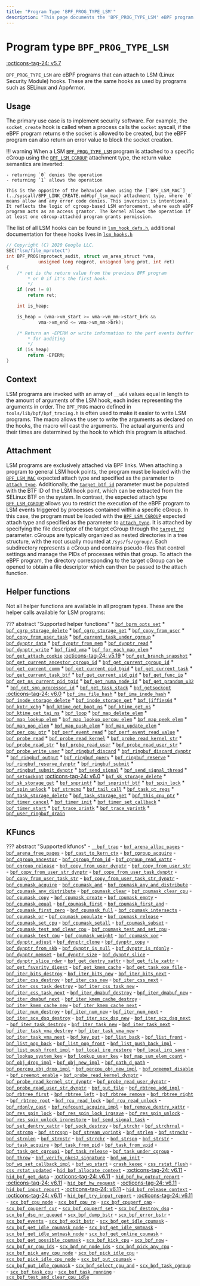 ```yaml
---
title: "Program Type 'BPF_PROG_TYPE_LSM'"
description: "This page documents the 'BPF_PROG_TYPE_LSM' eBPF program type, including its definition, usage, program types that can use it, and examples."
---
```

# Program type `BPF_PROG_TYPE_LSM`

<!-- [FEATURE_TAG](BPF_PROG_TYPE_LSM) -->
[:octicons-tag-24: v5.7](https://github.com/torvalds/linux/commit/fc611f47f2188ade2b48ff6902d5cce8baac0c58)
<!-- [/FEATURE_TAG] -->

`BPF_PROG_TYPE_LSM` are eBPF programs that can attach to LSM (Linux Security Module) hooks. These are the same hooks as used by programs such as SELinux and AppArmor.

## Usage

The primary use case is to implement security software. For example, the `socket_create` hook is called when a process calls the `socket` syscall, if the eBPF program returns `0` the socket is allowed to be created, but the eBPF program can also return an error value to block the socket creation.

!!! warning
    When a LSM [`BPF_PROG_TYPE_LSM`](BPF_PROG_TYPE_LSM.md) program is attached to a specific cGroup using the [`BPF_LSM_CGROUP`](../syscall/BPF_LINK_CREATE.md#bpf_lsm_cgroup) attachment type, the return value semantics are inverted:

    - returning `0` denies the operation
    - returning `1` allows the operation

    This is the opposite of the behavior when using the [`BPF_LSM_MAC`](../syscall/BPF_LINK_CREATE.md#bpf_lsm_mac) attachment type, where `0` means allow and any error code denies. This inversion is intentional. It reflects the logic of cgroup-based LSM enforcement, where each eBPF program acts as an access grantor. The kernel allows the operation if at least one cGroup-attached program grants permission.

The list of all LSM hooks can be found in [`lsm_hook_defs.h`](https://github.com/torvalds/linux/blob/457391b0380335d5e9a5babdec90ac53928b23b4/include/linux/lsm_hook_defs.h), additional documentation for these hooks lives in [`lsm_hooks.h`](https://github.com/torvalds/linux/blob/457391b0380335d5e9a5babdec90ac53928b23b4/include/linux/lsm_hooks.h) 

```c
// Copyright (C) 2020 Google LLC.
SEC("lsm/file_mprotect")
int BPF_PROG(mprotect_audit, struct vm_area_struct *vma,
            unsigned long reqprot, unsigned long prot, int ret)
{
    /* ret is the return value from the previous BPF program
        * or 0 if it's the first hook.
        */
    if (ret != 0)
        return ret;

    int is_heap;

    is_heap = (vma->vm_start >= vma->vm_mm->start_brk &&
            vma->vm_end <= vma->vm_mm->brk);

    /* Return an -EPERM or write information to the perf events buffer
        * for auditing
        */
    if (is_heap)
        return -EPERM;
}
```

## Context

LSM programs are invoked with an array of `__u64` values equal in length to the amount of arguments of the LSM hook, each index representing the arguments in order. The `BPF_PROG` macro defined in `tools/lib/bpf/bpf_tracing.h` is often used to make it easier to write LSM programs. The macro allows the user to write the arguments as declared on the hooks, the macro will cast the arguments. The actual arguments and their times are determined by the hook to which this program is attached.

## Attachment

LSM programs are exclusively attached via BPF links. When attaching a program to general LSM hook points, the program must be loaded with the [`BPF_LSM_MAC`](../syscall/BPF_LINK_CREATE.md#bpf_lsm_mac) expected attach type and specified as the parameter to [`attach_type`](../syscall/BPF_LINK_CREATE.md#attach_type). Additionally, the [`target_btf_id`](../syscall/BPF_LINK_CREATE.md#target_btf_id) parameter must be populated with the BTF ID of the LSM hook point, which can be extracted from the SELinux BTF on the system. In contrast, the expected attach type [`BPF_LSM_CGROUP`](../syscall/BPF_LINK_CREATE.md#bpf_lsm_cgroup) allows you to restrict the execution of the eBPF program to LSM events triggered by processes contained within a specific cGroup. In this case, the program must be loaded with the [`BPF_LSM_CGROUP`](../syscall/BPF_LINK_CREATE.md#bpf_lsm_cgroup) expected attach type and specified as the parameter to [`attach_type`](../syscall/BPF_LINK_CREATE.md#attach_type). It is attached by specifying the file descriptor of the target cGroup through the [`target_fd`](../syscall/BPF_LINK_CREATE.md#target_fd) parameter. cGroups are typically organized as nested directories in a tree structure, with the root usually mounted at `/sys/fs/cgroup/`. Each subdirectory represents a cGroup and contains pseudo-files that control settings and manage the PIDs of processes within that group. To attach the eBPF program, the directory corresponding to the target cGroup can be opened to obtain a file descriptor which can then be passed to the attach function.

## Helper functions

Not all helper functions are available in all program types. These are the helper calls available for LSM programs:

<!-- DO NOT EDIT MANUALLY -->
<!-- [PROG_HELPER_FUNC_REF] -->
??? abstract "Supported helper functions"
    * [`bpf_bprm_opts_set`](../helper-function/bpf_bprm_opts_set.md)
    * [`bpf_cgrp_storage_delete`](../helper-function/bpf_cgrp_storage_delete.md)
    * [`bpf_cgrp_storage_get`](../helper-function/bpf_cgrp_storage_get.md)
    * [`bpf_copy_from_user`](../helper-function/bpf_copy_from_user.md)
    * [`bpf_copy_from_user_task`](../helper-function/bpf_copy_from_user_task.md)
    * [`bpf_current_task_under_cgroup`](../helper-function/bpf_current_task_under_cgroup.md)
    * [`bpf_dynptr_data`](../helper-function/bpf_dynptr_data.md)
    * [`bpf_dynptr_from_mem`](../helper-function/bpf_dynptr_from_mem.md)
    * [`bpf_dynptr_read`](../helper-function/bpf_dynptr_read.md)
    * [`bpf_dynptr_write`](../helper-function/bpf_dynptr_write.md)
    * [`bpf_find_vma`](../helper-function/bpf_find_vma.md)
    * [`bpf_for_each_map_elem`](../helper-function/bpf_for_each_map_elem.md)
    * [`bpf_get_attach_cookie`](../helper-function/bpf_get_attach_cookie.md) [:octicons-tag-24: v5.19](https://github.com/torvalds/linux/commit/2fcc82411e74e5e6aba336561cf56fb899bfae4e)
    * [`bpf_get_branch_snapshot`](../helper-function/bpf_get_branch_snapshot.md)
    * [`bpf_get_current_ancestor_cgroup_id`](../helper-function/bpf_get_current_ancestor_cgroup_id.md)
    * [`bpf_get_current_cgroup_id`](../helper-function/bpf_get_current_cgroup_id.md)
    * [`bpf_get_current_comm`](../helper-function/bpf_get_current_comm.md)
    * [`bpf_get_current_pid_tgid`](../helper-function/bpf_get_current_pid_tgid.md)
    * [`bpf_get_current_task`](../helper-function/bpf_get_current_task.md)
    * [`bpf_get_current_task_btf`](../helper-function/bpf_get_current_task_btf.md)
    * [`bpf_get_current_uid_gid`](../helper-function/bpf_get_current_uid_gid.md)
    * [`bpf_get_func_ip`](../helper-function/bpf_get_func_ip.md)
    * [`bpf_get_ns_current_pid_tgid`](../helper-function/bpf_get_ns_current_pid_tgid.md)
    * [`bpf_get_numa_node_id`](../helper-function/bpf_get_numa_node_id.md)
    * [`bpf_get_prandom_u32`](../helper-function/bpf_get_prandom_u32.md)
    * [`bpf_get_smp_processor_id`](../helper-function/bpf_get_smp_processor_id.md)
    * [`bpf_get_task_stack`](../helper-function/bpf_get_task_stack.md)
    * [`bpf_getsockopt`](../helper-function/bpf_getsockopt.md) [:octicons-tag-24: v6.0](https://github.com/torvalds/linux/commit/9113d7e48e9128522b9f5a54dfd30dff10509a92)
    * [`bpf_ima_file_hash`](../helper-function/bpf_ima_file_hash.md)
    * [`bpf_ima_inode_hash`](../helper-function/bpf_ima_inode_hash.md)
    * [`bpf_inode_storage_delete`](../helper-function/bpf_inode_storage_delete.md)
    * [`bpf_inode_storage_get`](../helper-function/bpf_inode_storage_get.md)
    * [`bpf_jiffies64`](../helper-function/bpf_jiffies64.md)
    * [`bpf_kptr_xchg`](../helper-function/bpf_kptr_xchg.md)
    * [`bpf_ktime_get_boot_ns`](../helper-function/bpf_ktime_get_boot_ns.md)
    * [`bpf_ktime_get_ns`](../helper-function/bpf_ktime_get_ns.md)
    * [`bpf_ktime_get_tai_ns`](../helper-function/bpf_ktime_get_tai_ns.md)
    * [`bpf_loop`](../helper-function/bpf_loop.md)
    * [`bpf_map_delete_elem`](../helper-function/bpf_map_delete_elem.md)
    * [`bpf_map_lookup_elem`](../helper-function/bpf_map_lookup_elem.md)
    * [`bpf_map_lookup_percpu_elem`](../helper-function/bpf_map_lookup_percpu_elem.md)
    * [`bpf_map_peek_elem`](../helper-function/bpf_map_peek_elem.md)
    * [`bpf_map_pop_elem`](../helper-function/bpf_map_pop_elem.md)
    * [`bpf_map_push_elem`](../helper-function/bpf_map_push_elem.md)
    * [`bpf_map_update_elem`](../helper-function/bpf_map_update_elem.md)
    * [`bpf_per_cpu_ptr`](../helper-function/bpf_per_cpu_ptr.md)
    * [`bpf_perf_event_read`](../helper-function/bpf_perf_event_read.md)
    * [`bpf_perf_event_read_value`](../helper-function/bpf_perf_event_read_value.md)
    * [`bpf_probe_read`](../helper-function/bpf_probe_read.md)
    * [`bpf_probe_read_kernel`](../helper-function/bpf_probe_read_kernel.md)
    * [`bpf_probe_read_kernel_str`](../helper-function/bpf_probe_read_kernel_str.md)
    * [`bpf_probe_read_str`](../helper-function/bpf_probe_read_str.md)
    * [`bpf_probe_read_user`](../helper-function/bpf_probe_read_user.md)
    * [`bpf_probe_read_user_str`](../helper-function/bpf_probe_read_user_str.md)
    * [`bpf_probe_write_user`](../helper-function/bpf_probe_write_user.md)
    * [`bpf_ringbuf_discard`](../helper-function/bpf_ringbuf_discard.md)
    * [`bpf_ringbuf_discard_dynptr`](../helper-function/bpf_ringbuf_discard_dynptr.md)
    * [`bpf_ringbuf_output`](../helper-function/bpf_ringbuf_output.md)
    * [`bpf_ringbuf_query`](../helper-function/bpf_ringbuf_query.md)
    * [`bpf_ringbuf_reserve`](../helper-function/bpf_ringbuf_reserve.md)
    * [`bpf_ringbuf_reserve_dynptr`](../helper-function/bpf_ringbuf_reserve_dynptr.md)
    * [`bpf_ringbuf_submit`](../helper-function/bpf_ringbuf_submit.md)
    * [`bpf_ringbuf_submit_dynptr`](../helper-function/bpf_ringbuf_submit_dynptr.md)
    * [`bpf_send_signal`](../helper-function/bpf_send_signal.md)
    * [`bpf_send_signal_thread`](../helper-function/bpf_send_signal_thread.md)
    * [`bpf_setsockopt`](../helper-function/bpf_setsockopt.md) [:octicons-tag-24: v6.0](https://github.com/torvalds/linux/commit/9113d7e48e9128522b9f5a54dfd30dff10509a92)
    * [`bpf_sk_storage_delete`](../helper-function/bpf_sk_storage_delete.md)
    * [`bpf_sk_storage_get`](../helper-function/bpf_sk_storage_get.md)
    * [`bpf_snprintf`](../helper-function/bpf_snprintf.md)
    * [`bpf_snprintf_btf`](../helper-function/bpf_snprintf_btf.md)
    * [`bpf_spin_lock`](../helper-function/bpf_spin_lock.md)
    * [`bpf_spin_unlock`](../helper-function/bpf_spin_unlock.md)
    * [`bpf_strncmp`](../helper-function/bpf_strncmp.md)
    * [`bpf_tail_call`](../helper-function/bpf_tail_call.md)
    * [`bpf_task_pt_regs`](../helper-function/bpf_task_pt_regs.md)
    * [`bpf_task_storage_delete`](../helper-function/bpf_task_storage_delete.md)
    * [`bpf_task_storage_get`](../helper-function/bpf_task_storage_get.md)
    * [`bpf_this_cpu_ptr`](../helper-function/bpf_this_cpu_ptr.md)
    * [`bpf_timer_cancel`](../helper-function/bpf_timer_cancel.md)
    * [`bpf_timer_init`](../helper-function/bpf_timer_init.md)
    * [`bpf_timer_set_callback`](../helper-function/bpf_timer_set_callback.md)
    * [`bpf_timer_start`](../helper-function/bpf_timer_start.md)
    * [`bpf_trace_printk`](../helper-function/bpf_trace_printk.md)
    * [`bpf_trace_vprintk`](../helper-function/bpf_trace_vprintk.md)
    * [`bpf_user_ringbuf_drain`](../helper-function/bpf_user_ringbuf_drain.md)
<!-- [/PROG_HELPER_FUNC_REF] -->

## KFuncs

<!-- [PROG_KFUNC_REF] -->
??? abstract "Supported kfuncs"
    - [`__bpf_trap`](../kfuncs/__bpf_trap.md)
    - [`bpf_arena_alloc_pages`](../kfuncs/bpf_arena_alloc_pages.md)
    - [`bpf_arena_free_pages`](../kfuncs/bpf_arena_free_pages.md)
    - [`bpf_cast_to_kern_ctx`](../kfuncs/bpf_cast_to_kern_ctx.md)
    - [`bpf_cgroup_acquire`](../kfuncs/bpf_cgroup_acquire.md)
    - [`bpf_cgroup_ancestor`](../kfuncs/bpf_cgroup_ancestor.md)
    - [`bpf_cgroup_from_id`](../kfuncs/bpf_cgroup_from_id.md)
    - [`bpf_cgroup_read_xattr`](../kfuncs/bpf_cgroup_read_xattr.md)
    - [`bpf_cgroup_release`](../kfuncs/bpf_cgroup_release.md)
    - [`bpf_copy_from_user_dynptr`](../kfuncs/bpf_copy_from_user_dynptr.md)
    - [`bpf_copy_from_user_str`](../kfuncs/bpf_copy_from_user_str.md)
    - [`bpf_copy_from_user_str_dynptr`](../kfuncs/bpf_copy_from_user_str_dynptr.md)
    - [`bpf_copy_from_user_task_dynptr`](../kfuncs/bpf_copy_from_user_task_dynptr.md)
    - [`bpf_copy_from_user_task_str`](../kfuncs/bpf_copy_from_user_task_str.md)
    - [`bpf_copy_from_user_task_str_dynptr`](../kfuncs/bpf_copy_from_user_task_str_dynptr.md)
    - [`bpf_cpumask_acquire`](../kfuncs/bpf_cpumask_acquire.md)
    - [`bpf_cpumask_and`](../kfuncs/bpf_cpumask_and.md)
    - [`bpf_cpumask_any_and_distribute`](../kfuncs/bpf_cpumask_any_and_distribute.md)
    - [`bpf_cpumask_any_distribute`](../kfuncs/bpf_cpumask_any_distribute.md)
    - [`bpf_cpumask_clear`](../kfuncs/bpf_cpumask_clear.md)
    - [`bpf_cpumask_clear_cpu`](../kfuncs/bpf_cpumask_clear_cpu.md)
    - [`bpf_cpumask_copy`](../kfuncs/bpf_cpumask_copy.md)
    - [`bpf_cpumask_create`](../kfuncs/bpf_cpumask_create.md)
    - [`bpf_cpumask_empty`](../kfuncs/bpf_cpumask_empty.md)
    - [`bpf_cpumask_equal`](../kfuncs/bpf_cpumask_equal.md)
    - [`bpf_cpumask_first`](../kfuncs/bpf_cpumask_first.md)
    - [`bpf_cpumask_first_and`](../kfuncs/bpf_cpumask_first_and.md)
    - [`bpf_cpumask_first_zero`](../kfuncs/bpf_cpumask_first_zero.md)
    - [`bpf_cpumask_full`](../kfuncs/bpf_cpumask_full.md)
    - [`bpf_cpumask_intersects`](../kfuncs/bpf_cpumask_intersects.md)
    - [`bpf_cpumask_or`](../kfuncs/bpf_cpumask_or.md)
    - [`bpf_cpumask_populate`](../kfuncs/bpf_cpumask_populate.md)
    - [`bpf_cpumask_release`](../kfuncs/bpf_cpumask_release.md)
    - [`bpf_cpumask_set_cpu`](../kfuncs/bpf_cpumask_set_cpu.md)
    - [`bpf_cpumask_setall`](../kfuncs/bpf_cpumask_setall.md)
    - [`bpf_cpumask_subset`](../kfuncs/bpf_cpumask_subset.md)
    - [`bpf_cpumask_test_and_clear_cpu`](../kfuncs/bpf_cpumask_test_and_clear_cpu.md)
    - [`bpf_cpumask_test_and_set_cpu`](../kfuncs/bpf_cpumask_test_and_set_cpu.md)
    - [`bpf_cpumask_test_cpu`](../kfuncs/bpf_cpumask_test_cpu.md)
    - [`bpf_cpumask_weight`](../kfuncs/bpf_cpumask_weight.md)
    - [`bpf_cpumask_xor`](../kfuncs/bpf_cpumask_xor.md)
    - [`bpf_dynptr_adjust`](../kfuncs/bpf_dynptr_adjust.md)
    - [`bpf_dynptr_clone`](../kfuncs/bpf_dynptr_clone.md)
    - [`bpf_dynptr_copy`](../kfuncs/bpf_dynptr_copy.md)
    - [`bpf_dynptr_from_skb`](../kfuncs/bpf_dynptr_from_skb.md)
    - [`bpf_dynptr_is_null`](../kfuncs/bpf_dynptr_is_null.md)
    - [`bpf_dynptr_is_rdonly`](../kfuncs/bpf_dynptr_is_rdonly.md)
    - [`bpf_dynptr_memset`](../kfuncs/bpf_dynptr_memset.md)
    - [`bpf_dynptr_size`](../kfuncs/bpf_dynptr_size.md)
    - [`bpf_dynptr_slice`](../kfuncs/bpf_dynptr_slice.md)
    - [`bpf_dynptr_slice_rdwr`](../kfuncs/bpf_dynptr_slice_rdwr.md)
    - [`bpf_get_dentry_xattr`](../kfuncs/bpf_get_dentry_xattr.md)
    - [`bpf_get_file_xattr`](../kfuncs/bpf_get_file_xattr.md)
    - [`bpf_get_fsverity_digest`](../kfuncs/bpf_get_fsverity_digest.md)
    - [`bpf_get_kmem_cache`](../kfuncs/bpf_get_kmem_cache.md)
    - [`bpf_get_task_exe_file`](../kfuncs/bpf_get_task_exe_file.md)
    - [`bpf_iter_bits_destroy`](../kfuncs/bpf_iter_bits_destroy.md)
    - [`bpf_iter_bits_new`](../kfuncs/bpf_iter_bits_new.md)
    - [`bpf_iter_bits_next`](../kfuncs/bpf_iter_bits_next.md)
    - [`bpf_iter_css_destroy`](../kfuncs/bpf_iter_css_destroy.md)
    - [`bpf_iter_css_new`](../kfuncs/bpf_iter_css_new.md)
    - [`bpf_iter_css_next`](../kfuncs/bpf_iter_css_next.md)
    - [`bpf_iter_css_task_destroy`](../kfuncs/bpf_iter_css_task_destroy.md)
    - [`bpf_iter_css_task_new`](../kfuncs/bpf_iter_css_task_new.md)
    - [`bpf_iter_css_task_next`](../kfuncs/bpf_iter_css_task_next.md)
    - [`bpf_iter_dmabuf_destroy`](../kfuncs/bpf_iter_dmabuf_destroy.md)
    - [`bpf_iter_dmabuf_new`](../kfuncs/bpf_iter_dmabuf_new.md)
    - [`bpf_iter_dmabuf_next`](../kfuncs/bpf_iter_dmabuf_next.md)
    - [`bpf_iter_kmem_cache_destroy`](../kfuncs/bpf_iter_kmem_cache_destroy.md)
    - [`bpf_iter_kmem_cache_new`](../kfuncs/bpf_iter_kmem_cache_new.md)
    - [`bpf_iter_kmem_cache_next`](../kfuncs/bpf_iter_kmem_cache_next.md)
    - [`bpf_iter_num_destroy`](../kfuncs/bpf_iter_num_destroy.md)
    - [`bpf_iter_num_new`](../kfuncs/bpf_iter_num_new.md)
    - [`bpf_iter_num_next`](../kfuncs/bpf_iter_num_next.md)
    - [`bpf_iter_scx_dsq_destroy`](../kfuncs/bpf_iter_scx_dsq_destroy.md)
    - [`bpf_iter_scx_dsq_new`](../kfuncs/bpf_iter_scx_dsq_new.md)
    - [`bpf_iter_scx_dsq_next`](../kfuncs/bpf_iter_scx_dsq_next.md)
    - [`bpf_iter_task_destroy`](../kfuncs/bpf_iter_task_destroy.md)
    - [`bpf_iter_task_new`](../kfuncs/bpf_iter_task_new.md)
    - [`bpf_iter_task_next`](../kfuncs/bpf_iter_task_next.md)
    - [`bpf_iter_task_vma_destroy`](../kfuncs/bpf_iter_task_vma_destroy.md)
    - [`bpf_iter_task_vma_new`](../kfuncs/bpf_iter_task_vma_new.md)
    - [`bpf_iter_task_vma_next`](../kfuncs/bpf_iter_task_vma_next.md)
    - [`bpf_key_put`](../kfuncs/bpf_key_put.md)
    - [`bpf_list_back`](../kfuncs/bpf_list_back.md)
    - [`bpf_list_front`](../kfuncs/bpf_list_front.md)
    - [`bpf_list_pop_back`](../kfuncs/bpf_list_pop_back.md)
    - [`bpf_list_pop_front`](../kfuncs/bpf_list_pop_front.md)
    - [`bpf_list_push_back_impl`](../kfuncs/bpf_list_push_back_impl.md)
    - [`bpf_list_push_front_impl`](../kfuncs/bpf_list_push_front_impl.md)
    - [`bpf_local_irq_restore`](../kfuncs/bpf_local_irq_restore.md)
    - [`bpf_local_irq_save`](../kfuncs/bpf_local_irq_save.md)
    - [`bpf_lookup_system_key`](../kfuncs/bpf_lookup_system_key.md)
    - [`bpf_lookup_user_key`](../kfuncs/bpf_lookup_user_key.md)
    - [`bpf_map_sum_elem_count`](../kfuncs/bpf_map_sum_elem_count.md)
    - [`bpf_obj_drop_impl`](../kfuncs/bpf_obj_drop_impl.md)
    - [`bpf_obj_new_impl`](../kfuncs/bpf_obj_new_impl.md)
    - [`bpf_path_d_path`](../kfuncs/bpf_path_d_path.md)
    - [`bpf_percpu_obj_drop_impl`](../kfuncs/bpf_percpu_obj_drop_impl.md)
    - [`bpf_percpu_obj_new_impl`](../kfuncs/bpf_percpu_obj_new_impl.md)
    - [`bpf_preempt_disable`](../kfuncs/bpf_preempt_disable.md)
    - [`bpf_preempt_enable`](../kfuncs/bpf_preempt_enable.md)
    - [`bpf_probe_read_kernel_dynptr`](../kfuncs/bpf_probe_read_kernel_dynptr.md)
    - [`bpf_probe_read_kernel_str_dynptr`](../kfuncs/bpf_probe_read_kernel_str_dynptr.md)
    - [`bpf_probe_read_user_dynptr`](../kfuncs/bpf_probe_read_user_dynptr.md)
    - [`bpf_probe_read_user_str_dynptr`](../kfuncs/bpf_probe_read_user_str_dynptr.md)
    - [`bpf_put_file`](../kfuncs/bpf_put_file.md)
    - [`bpf_rbtree_add_impl`](../kfuncs/bpf_rbtree_add_impl.md)
    - [`bpf_rbtree_first`](../kfuncs/bpf_rbtree_first.md)
    - [`bpf_rbtree_left`](../kfuncs/bpf_rbtree_left.md)
    - [`bpf_rbtree_remove`](../kfuncs/bpf_rbtree_remove.md)
    - [`bpf_rbtree_right`](../kfuncs/bpf_rbtree_right.md)
    - [`bpf_rbtree_root`](../kfuncs/bpf_rbtree_root.md)
    - [`bpf_rcu_read_lock`](../kfuncs/bpf_rcu_read_lock.md)
    - [`bpf_rcu_read_unlock`](../kfuncs/bpf_rcu_read_unlock.md)
    - [`bpf_rdonly_cast`](../kfuncs/bpf_rdonly_cast.md)
    - [`bpf_refcount_acquire_impl`](../kfuncs/bpf_refcount_acquire_impl.md)
    - [`bpf_remove_dentry_xattr`](../kfuncs/bpf_remove_dentry_xattr.md)
    - [`bpf_res_spin_lock`](../kfuncs/bpf_res_spin_lock.md)
    - [`bpf_res_spin_lock_irqsave`](../kfuncs/bpf_res_spin_lock_irqsave.md)
    - [`bpf_res_spin_unlock`](../kfuncs/bpf_res_spin_unlock.md)
    - [`bpf_res_spin_unlock_irqrestore`](../kfuncs/bpf_res_spin_unlock_irqrestore.md)
    - [`bpf_send_signal_task`](../kfuncs/bpf_send_signal_task.md)
    - [`bpf_set_dentry_xattr`](../kfuncs/bpf_set_dentry_xattr.md)
    - [`bpf_sock_destroy`](../kfuncs/bpf_sock_destroy.md)
    - [`bpf_strchr`](../kfuncs/bpf_strchr.md)
    - [`bpf_strchrnul`](../kfuncs/bpf_strchrnul.md)
    - [`bpf_strcmp`](../kfuncs/bpf_strcmp.md)
    - [`bpf_strcspn`](../kfuncs/bpf_strcspn.md)
    - [`bpf_stream_vprintk`](../kfuncs/bpf_stream_vprintk.md)
    - [`bpf_strlen`](../kfuncs/bpf_strlen.md)
    - [`bpf_strnchr`](../kfuncs/bpf_strnchr.md)
    - [`bpf_strnlen`](../kfuncs/bpf_strnlen.md)
    - [`bpf_strnstr`](../kfuncs/bpf_strnstr.md)
    - [`bpf_strrchr`](../kfuncs/bpf_strrchr.md)
    - [`bpf_strspn`](../kfuncs/bpf_strspn.md)
    - [`bpf_strstr`](../kfuncs/bpf_strstr.md)
    - [`bpf_task_acquire`](../kfuncs/bpf_task_acquire.md)
    - [`bpf_task_from_pid`](../kfuncs/bpf_task_from_pid.md)
    - [`bpf_task_from_vpid`](../kfuncs/bpf_task_from_vpid.md)
    - [`bpf_task_get_cgroup1`](../kfuncs/bpf_task_get_cgroup1.md)
    - [`bpf_task_release`](../kfuncs/bpf_task_release.md)
    - [`bpf_task_under_cgroup`](../kfuncs/bpf_task_under_cgroup.md)
    - [`bpf_throw`](../kfuncs/bpf_throw.md)
    - [`bpf_verify_pkcs7_signature`](../kfuncs/bpf_verify_pkcs7_signature.md)
    - [`bpf_wq_init`](../kfuncs/bpf_wq_init.md)
    - [`bpf_wq_set_callback_impl`](../kfuncs/bpf_wq_set_callback_impl.md)
    - [`bpf_wq_start`](../kfuncs/bpf_wq_start.md)
    - [`crash_kexec`](../kfuncs/crash_kexec.md)
    - [`css_rstat_flush`](../kfuncs/css_rstat_flush.md)
    - [`css_rstat_updated`](../kfuncs/css_rstat_updated.md)
    - [`hid_bpf_allocate_context`](../kfuncs/hid_bpf_allocate_context.md) -  [:octicons-tag-24: v6.11](https://github.com/torvalds/linux/commit/ebc0d8093e8c97de459615438edefad1a4ac352c)
    - [`hid_bpf_get_data`](../kfuncs/hid_bpf_get_data.md) -  [:octicons-tag-24: v6.11](https://github.com/torvalds/linux/commit/ebc0d8093e8c97de459615438edefad1a4ac352c)
    - [`hid_bpf_hw_output_report`](../kfuncs/hid_bpf_hw_output_report.md) -  [:octicons-tag-24: v6.11](https://github.com/torvalds/linux/commit/ebc0d8093e8c97de459615438edefad1a4ac352c)
    - [`hid_bpf_hw_request`](../kfuncs/hid_bpf_hw_request.md) -  [:octicons-tag-24: v6.11](https://github.com/torvalds/linux/commit/ebc0d8093e8c97de459615438edefad1a4ac352c)
    - [`hid_bpf_input_report`](../kfuncs/hid_bpf_input_report.md) -  [:octicons-tag-24: v6.11](https://github.com/torvalds/linux/commit/ebc0d8093e8c97de459615438edefad1a4ac352c)
    - [`hid_bpf_release_context`](../kfuncs/hid_bpf_release_context.md) -  [:octicons-tag-24: v6.11](https://github.com/torvalds/linux/commit/ebc0d8093e8c97de459615438edefad1a4ac352c)
    - [`hid_bpf_try_input_report`](../kfuncs/hid_bpf_try_input_report.md) -  [:octicons-tag-24: v6.11](https://github.com/torvalds/linux/commit/ebc0d8093e8c97de459615438edefad1a4ac352c)
    - [`scx_bpf_cpu_node`](../kfuncs/scx_bpf_cpu_node.md)
    - [`scx_bpf_cpu_rq`](../kfuncs/scx_bpf_cpu_rq.md)
    - [`scx_bpf_cpuperf_cap`](../kfuncs/scx_bpf_cpuperf_cap.md)
    - [`scx_bpf_cpuperf_cur`](../kfuncs/scx_bpf_cpuperf_cur.md)
    - [`scx_bpf_cpuperf_set`](../kfuncs/scx_bpf_cpuperf_set.md)
    - [`scx_bpf_destroy_dsq`](../kfuncs/scx_bpf_destroy_dsq.md)
    - [`scx_bpf_dsq_nr_queued`](../kfuncs/scx_bpf_dsq_nr_queued.md)
    - [`scx_bpf_dump_bstr`](../kfuncs/scx_bpf_dump_bstr.md)
    - [`scx_bpf_error_bstr`](../kfuncs/scx_bpf_error_bstr.md)
    - [`scx_bpf_events`](../kfuncs/scx_bpf_events.md)
    - [`scx_bpf_exit_bstr`](../kfuncs/scx_bpf_exit_bstr.md)
    - [`scx_bpf_get_idle_cpumask`](../kfuncs/scx_bpf_get_idle_cpumask.md)
    - [`scx_bpf_get_idle_cpumask_node`](../kfuncs/scx_bpf_get_idle_cpumask_node.md)
    - [`scx_bpf_get_idle_smtmask`](../kfuncs/scx_bpf_get_idle_smtmask.md)
    - [`scx_bpf_get_idle_smtmask_node`](../kfuncs/scx_bpf_get_idle_smtmask_node.md)
    - [`scx_bpf_get_online_cpumask`](../kfuncs/scx_bpf_get_online_cpumask.md)
    - [`scx_bpf_get_possible_cpumask`](../kfuncs/scx_bpf_get_possible_cpumask.md)
    - [`scx_bpf_kick_cpu`](../kfuncs/scx_bpf_kick_cpu.md)
    - [`scx_bpf_now`](../kfuncs/scx_bpf_now.md)
    - [`scx_bpf_nr_cpu_ids`](../kfuncs/scx_bpf_nr_cpu_ids.md)
    - [`scx_bpf_nr_node_ids`](../kfuncs/scx_bpf_nr_node_ids.md)
    - [`scx_bpf_pick_any_cpu`](../kfuncs/scx_bpf_pick_any_cpu.md)
    - [`scx_bpf_pick_any_cpu_node`](../kfuncs/scx_bpf_pick_any_cpu_node.md)
    - [`scx_bpf_pick_idle_cpu`](../kfuncs/scx_bpf_pick_idle_cpu.md)
    - [`scx_bpf_pick_idle_cpu_node`](../kfuncs/scx_bpf_pick_idle_cpu_node.md)
    - [`scx_bpf_put_cpumask`](../kfuncs/scx_bpf_put_cpumask.md)
    - [`scx_bpf_put_idle_cpumask`](../kfuncs/scx_bpf_put_idle_cpumask.md)
    - [`scx_bpf_select_cpu_and`](../kfuncs/scx_bpf_select_cpu_and.md)
    - [`scx_bpf_task_cgroup`](../kfuncs/scx_bpf_task_cgroup.md)
    - [`scx_bpf_task_cpu`](../kfuncs/scx_bpf_task_cpu.md)
    - [`scx_bpf_task_running`](../kfuncs/scx_bpf_task_running.md)
    - [`scx_bpf_test_and_clear_cpu_idle`](../kfuncs/scx_bpf_test_and_clear_cpu_idle.md)
<!-- [/PROG_KFUNC_REF] -->

